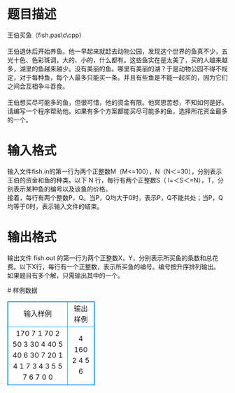 # 

 
 # 题目描述 
<p>
王伯买鱼（fish.pas\c\cpp）<br><br>    王伯退休后开始养鱼。他一早起来就赶去动物公园，发现这个世界的鱼真不少，五光十色、色彩斑调，大的、小的，什么都有。这些鱼实在是太美了，买的人越来越多，湖里的鱼越来越少。没有美丽的鱼。哪里有美丽的湖？于是动物公园不得不规定，对于每种鱼，每个人最多只能买一条。并且有些鱼是不能一起买的，因为它们之间会互相争斗吞食。<br><br>    王伯想买尽可能多的鱼，但很可惜，他的资金有限。他冥思苦想，不知如何是好。请编写一个程序帮助他。如果有多个方案都能买尽可能多的鱼，选择所花资金最多的一个。<br></p> 

 
 # 输入格式 
<p>
     输入文件fish.in的第一行为两个正整数M（M<=100），N（N＜=30），分别表示王伯的资金和鱼的种类。以下 N 行，每行有两个正整数S（ l=＜S＜=N），T，分别表示某种鱼的编号以及该鱼的价格。<br>    接着，每行有两个整数P，Q。当P，Q均大于0时，表示P，Q不能共处；当P，Q均等于0时，表示输入文件的结束。<br></p> 

 
 # 输出格式 
<p>
    输出文件 fish.out 的第一行为两个正整数X，Y，分别表示所买鱼的条数和总花费。以下X行，每行有一个正整数，表示所买鱼的编号。编号按升序排列输出。<br>    如果题目有多个解，只需输出其中的一个。<br></p> 
# 样例数据
<style>
        table,table tr th, table tr td { border:1px solid #0094ff; }
        table { width: 200px; min-height: 25px; line-height: 25px; text-align: center; border-collapse: collapse;}   
    </style>
<table>
	<tr>
		<td>输入样例</td>
		<td>输出样例</td>
	</tr>
<tr><td>170    7
1  70
2  50
3  30
4  40
5  40
6  30
7  20
1  4
1  7
3  4
3  5
5  7
6  7
0  0</td><td>4 160
2
4
5
6</td></tr></table>

